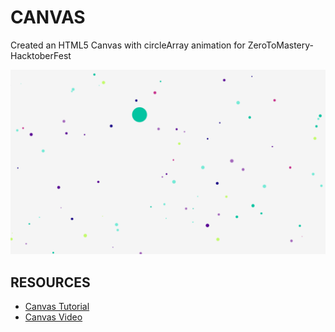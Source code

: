 # CANVAS

Created an HTML5 Canvas with circleArray animation for ZeroToMastery- HacktoberFest

![HTML5CanvasAnimation](https://github.com/dianavile/HTML5CanvasAnimation/blob/main/HTML5CanvasAnimation.PNG)

## RESOURCES

- [Canvas Tutorial](https://developer.mozilla.org/en-US/docs/Web/API/Canvas_API/Tutorial)
- [Canvas Video](https://www.youtube.com/watch?v=3GqUM4mEYKA)
